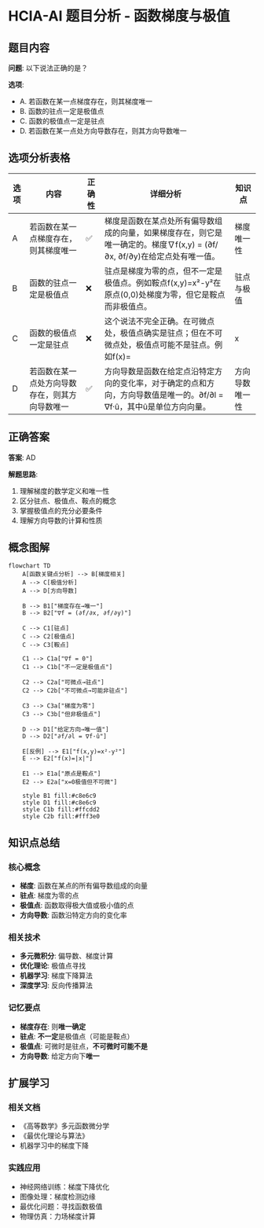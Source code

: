 # HCIA-AI 题目分析 - 函数梯度与极值

## 题目内容

**问题**: 以下说法正确的是？

**选项**:
- A. 若函数在某一点梯度存在，则其梯度唯一
- B. 函数的驻点一定是极值点
- C. 函数的极值点一定是驻点
- D. 若函数在某一点处方向导数存在，则其方向导数唯一

## 选项分析表格

| 选项 | 内容 | 正确性 | 详细分析 | 知识点 |
|------|------|--------|----------|--------|
| A | 若函数在某一点梯度存在，则其梯度唯一 | ✅ | 梯度是函数在某点处所有偏导数组成的向量，如果梯度存在，则它是唯一确定的。梯度∇f(x,y) = (∂f/∂x, ∂f/∂y)在给定点处有唯一值。 | 梯度唯一性 |
| B | 函数的驻点一定是极值点 | ❌ | 驻点是梯度为零的点，但不一定是极值点。例如鞍点f(x,y)=x²-y²在原点(0,0)处梯度为零，但它是鞍点而非极值点。 | 驻点与极值 |
| C | 函数的极值点一定是驻点 | ❌ | 这个说法不完全正确。在可微点处，极值点确实是驻点；但在不可微点处，极值点可能不是驻点。例如f(x)=|x|在x=0处是极值点但不可微。 | 极值点条件 |
| D | 若函数在某一点处方向导数存在，则其方向导数唯一 | ✅ | 方向导数是函数在给定点沿特定方向的变化率，对于确定的点和方向，方向导数值是唯一的。∂f/∂l = ∇f·û，其中û是单位方向向量。 | 方向导数唯一性 |

## 正确答案
**答案**: AD

**解题思路**: 
1. 理解梯度的数学定义和唯一性
2. 区分驻点、极值点、鞍点的概念
3. 掌握极值点的充分必要条件
4. 理解方向导数的计算和性质

## 概念图解

```mermaid
flowchart TD
    A[函数关键点分析] --> B[梯度相关]
    A --> C[极值分析]
    A --> D[方向导数]
    
    B --> B1["梯度存在→唯一"]
    B --> B2["∇f = (∂f/∂x, ∂f/∂y)"]
    
    C --> C1[驻点]
    C --> C2[极值点]
    C --> C3[鞍点]
    
    C1 --> C1a["∇f = 0"]
    C1 --> C1b["不一定是极值点"]
    
    C2 --> C2a["可微点→驻点"]
    C2 --> C2b["不可微点→可能非驻点"]
    
    C3 --> C3a["梯度为零"]
    C3 --> C3b["但非极值点"]
    
    D --> D1["给定方向→唯一值"]
    D --> D2["∂f/∂l = ∇f·û"]
    
    E[反例] --> E1["f(x,y)=x²-y²"]
    E --> E2["f(x)=|x|"]
    
    E1 --> E1a["原点是鞍点"]
    E2 --> E2a["x=0极值但不可微"]
    
    style B1 fill:#c8e6c9
    style D1 fill:#c8e6c9
    style C1b fill:#ffcdd2
    style C2b fill:#fff3e0
```

## 知识点总结

### 核心概念
- **梯度**: 函数在某点的所有偏导数组成的向量
- **驻点**: 梯度为零的点
- **极值点**: 函数取得极大值或极小值的点
- **方向导数**: 函数沿特定方向的变化率

### 相关技术
- **多元微积分**: 偏导数、梯度计算
- **优化理论**: 极值点寻找
- **机器学习**: 梯度下降算法
- **深度学习**: 反向传播算法

### 记忆要点
- **梯度存在**: 则**唯一确定**
- **驻点**: **不一定**是极值点（可能是鞍点）
- **极值点**: 可微时是驻点，**不可微时可能不是**
- **方向导数**: 给定方向下**唯一**

## 扩展学习

### 相关文档
- 《高等数学》多元函数微分学
- 《最优化理论与算法》
- 机器学习中的梯度下降

### 实践应用
- 神经网络训练：梯度下降优化
- 图像处理：梯度检测边缘
- 最优化问题：寻找函数极值
- 物理仿真：力场梯度计算